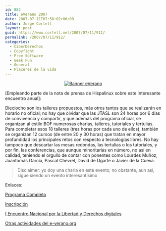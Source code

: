 ```yaml
---
id: 882
title: eVerano 2007
date: 2007-07-11T07:58:02+00:00
author: Jorge Cortell
layout: post
guid: https://www.cortell.net/2007/07/11/912/
permalink: /2007/07/11/912/
categories:
  - CiberDerechos
  - Copyfight
  - Free Software
  - Geek Fun
  - General
  - Placeres de la vida
---
```

<div style="text-align: center">
  <a target="_blank" title="eVerano" href="https://www.e-verano.org/edicion/2007/"><img alt="Banner eVerano" title="Banner eVerano" src="https://www.e-verano.org/edicion/2007/images/stories/banners/banner_eVerano_150x150.gif" /></a>
</div>

[Empleando parte de la nota de prensa de Hispalinux sobre este interesante encuentro anual]:

Dieciocho son los talleres propuestos, más otros tantos que se realizarán en horario no oficial; no hay que olvidar que las JTASL son 24 horas por 6 dí­as de convivencia y compartir, y que además del programa oficial, se organizan al estilo BOF numerosas charlas, talleres, tutoriales y tertulias. Para completar esos 18 talleres (tres horas por cada uno de ellos), también se organizan 12 cursos (de entre 20 y 30 horas) que tratan en mayor profundidad los principales retos con respecto a tecnologí­as libres. No hay tampoco que descartar las mesas redondas, las tertulias o los tutoriales, y por fin, las conferencias, que aunque minoritarias en número, no así­ en calidad, teniendo el orgullo de contar con ponentes como Lourdes Muñoz, Juantomás Garcí­a, Pascal Chevrel, David de Ugarte o Javier de la Cueva.

> Disclaimer: yo doy una charla en este evento; no obstante, aun así­, sigue siendo un evento interesantí­simo

Enlaces:
  
<a target="_blank" title="Programa" href="https://www.jtasl.org/edicion/2007/index.php?option=com_content&task=view&id=27&Itemid=61">Programa Completo</a>
  
<a target="_blank" title="Inscripcion" href="https://www.e-verano.org/edicion/2007/index.php?option=com_content&task=view&id=100&Itemid=172">Inscripción</a>
  
<a target="_blank" title="Encuentro" href="https://www.e-verano.org/edicion/2007/index.php?option=com_content&task=view&id=71&Itemid=125">I Encuentro Nacional por la Libertad y Derechos digitales</a>
  
<a target="_blank" title="Otras actividades" href="https://www.e-verano.org/edicion/2007/index.php?option=com_content&task=view&id=67&Itemid=118">Otras actividades del e-verano.org</a>